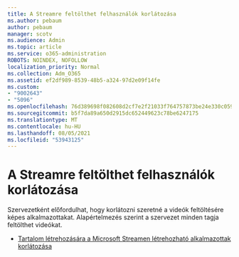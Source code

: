 ```yaml
---
title: A Streamre feltölthet felhasználók korlátozása
ms.author: pebaum
author: pebaum
manager: scotv
ms.audience: Admin
ms.topic: article
ms.service: o365-administration
ROBOTS: NOINDEX, NOFOLLOW
localization_priority: Normal
ms.collection: Adm_O365
ms.assetid: ef2df989-8539-48b5-a324-97d2e09f14fe
ms.custom:
- "9002643"
- "5096"
ms.openlocfilehash: 76d389698f082608d2cf7e2f21033f764757873be24e330c0596e053b4a85ea6
ms.sourcegitcommit: b5f7da89a650d2915dc652449623c78be6247175
ms.translationtype: MT
ms.contentlocale: hu-HU
ms.lasthandoff: 08/05/2021
ms.locfileid: "53943125"
---
```

# <a name="restrict-users-who-can-upload-to-stream"></a>A Streamre feltölthet felhasználók korlátozása

Szervezetként előfordulhat, hogy korlátozni szeretné a videók feltöltésére képes alkalmazottakat. Alapértelmezés szerint a szervezet minden tagja feltölthet videókat.

- [Tartalom létrehozására a Microsoft Streamen létrehozható alkalmazottak korlátozása](/stream/restrict-uploaders)
